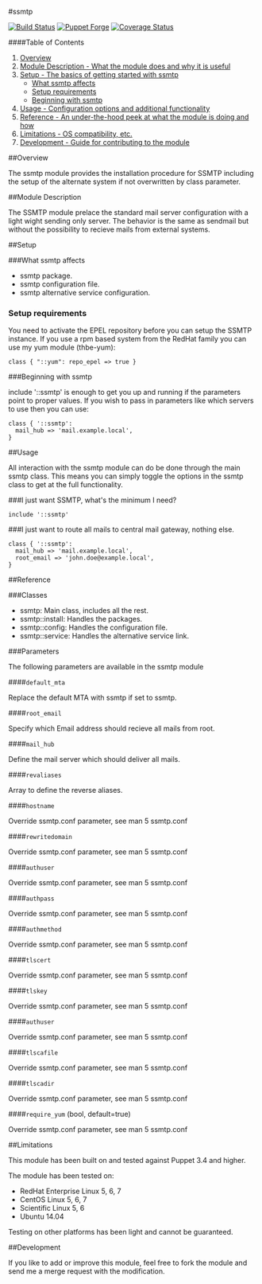 #ssmtp

[![Build Status](https://travis-ci.org/thbe/puppet-ssmtp.png?branch=master)](https://travis-ci.org/thbe/puppet-ssmtp)
[![Puppet Forge](https://img.shields.io/puppetforge/v/thbe/ssmtp.svg)](https://forge.puppetlabs.com/thbe/ssmtp)
[![Coverage Status](https://coveralls.io/repos/thbe/puppet-ssmtp/badge.svg?branch=master&service=github)](https://coveralls.io/github/thbe/puppet-ssmtp?branch=master)

####Table of Contents

1. [Overview](#overview)
2. [Module Description - What the module does and why it is useful](#module-description)
3. [Setup - The basics of getting started with ssmtp](#setup)
    * [What ssmtp affects](#what-ssmtp-affects)
    * [Setup requirements](#setup-requirements)
    * [Beginning with ssmtp](#beginning-with-ssmtp)
4. [Usage - Configuration options and additional functionality](#usage)
5. [Reference - An under-the-hood peek at what the module is doing and how](#reference)
5. [Limitations - OS compatibility, etc.](#limitations)
6. [Development - Guide for contributing to the module](#development)


##Overview

The ssmtp module provides the installation procedure for SSMTP including the setup of
the alternate system if not overwritten by class parameter.

##Module Description

The SSMTP module prelace the standard mail server configuration with a light
wight sending only server. The behavior is the same as sendmail but without
the possibility to recieve mails from external systems.


##Setup

###What ssmtp affects

* ssmtp package.
* ssmtp configuration file.
* ssmtp alternative service configuration.

### Setup requirements

You need to activate the EPEL repository before you can setup the SSMTP instance.
If you use a rpm based system from the RedHat family you can use my yum module (thbe-yum):

```puppet
class { "::yum": repo_epel => true }
```

###Beginning with ssmtp

include '::ssmtp' is enough to get you up and running if the parameters point to
proper values.  If you wish to pass in parameters like which servers to use then you
can use:

```puppet
class { '::ssmtp':
  mail_hub => 'mail.example.local',
}
```

##Usage

All interaction with the ssmtp module can do be done through the main ssmtp class.
This means you can simply toggle the options in the ssmtp class to get at the full
functionality.

###I just want SSMTP, what's the minimum I need?

```puppet
include '::ssmtp'
```

###I just want to route all mails to central mail gateway, nothing else.

```puppet
class { '::ssmtp':
  mail_hub => 'mail.example.local',
  root_email => 'john.doe@example.local',
}
```


##Reference

###Classes

* ssmtp: Main class, includes all the rest.
* ssmtp::install: Handles the packages.
* ssmtp::config: Handles the configuration file.
* ssmtp::service: Handles the alternative service link.

###Parameters

The following parameters are available in the ssmtp module

####`default_mta`

Replace the default MTA with ssmtp if set to ssmtp.

####`root_email`

Specify which Email address should recieve all mails from root.

####`mail_hub`

Define the mail server which should deliver all mails.

####`revaliases`

Array to define the reverse aliases.

####`hostname`

Override ssmtp.conf parameter, see man 5 ssmtp.conf

####`rewritedomain`

Override ssmtp.conf parameter, see man 5 ssmtp.conf

####`authuser`

Override ssmtp.conf parameter, see man 5 ssmtp.conf

####`authpass`

Override ssmtp.conf parameter, see man 5 ssmtp.conf

####`authmethod`

Override ssmtp.conf parameter, see man 5 ssmtp.conf

####`tlscert`

Override ssmtp.conf parameter, see man 5 ssmtp.conf

####`tlskey`

Override ssmtp.conf parameter, see man 5 ssmtp.conf

####`authuser`

Override ssmtp.conf parameter, see man 5 ssmtp.conf

####`tlscafile`

Override ssmtp.conf parameter, see man 5 ssmtp.conf

####`tlscadir`

Override ssmtp.conf parameter, see man 5 ssmtp.conf

####`require_yum` (bool, default=true)

Override ssmtp.conf parameter, see man 5 ssmtp.conf

##Limitations

This module has been built on and tested against Puppet 3.4 and higher.

The module has been tested on:

* RedHat Enterprise Linux 5, 6, 7
* CentOS Linux 5, 6, 7
* Scientific Linux 5, 6
* Ubuntu 14.04

Testing on other platforms has been light and cannot be guaranteed.


##Development

If you like to add or improve this module, feel free to fork the module and send
me a merge request with the modification.
